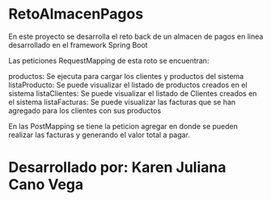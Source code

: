 # RetoAlmacenPagos

En este proyecto se desarrolla el reto back de un almacen de pagos en linea desarrollado en el framework Spring Boot

Las peticiones RequestMapping de esta roto se encuentran:

productos: Se ejecuta para cargar los clientes y productos del sistema
listaProducto: Se puede visualizar el listado de productos creados en el sistema
listaClientes: Se puede visualizar el listado de Clientes creados en el sistema
listaFacturas: Se puede visualizar las facturas que se han agregado para los clientes con sus productos

En las PostMapping se tiene la peticion agregar en donde se pueden realizar las facturas y generando el valor total a pagar.



# Desarrollado por: Karen Juliana Cano Vega
